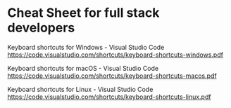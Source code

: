 # Cheat Sheet for full stack developers

Keyboard shortcuts for Windows - Visual Studio Code
https://code.visualstudio.com/shortcuts/keyboard-shortcuts-windows.pdf

Keyboard shortcuts for macOS - Visual Studio Code
https://code.visualstudio.com/shortcuts/keyboard-shortcuts-macos.pdf

Keyboard shortcuts for Linux - Visual Studio Code
https://code.visualstudio.com/shortcuts/keyboard-shortcuts-linux.pdf
